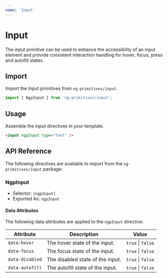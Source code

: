 ```yaml
---
name: 'Input'
---
```


# Input

The input primitive can be used to enhance the accessibility of an input element and provide consistent interaction handling for hover, focus, press and autofill states.

<docs-example name="input"></docs-example>

## Import

Import the Input primitives from `ng-primitives/input`.

```ts
import { NgpInput } from 'ng-primitives/input';
```

## Usage

Assemble the input directives in your template.

```html
<input ngpInput type="text" />
```

## API Reference

The following directives are available to import from the `ng-primitives/input` package:

### NgpInput

- Selector: `[ngpInput]`
- Exported As: `ngpInput`

#### Data Attributes

The following data attributes are applied to the `ngpInput` directive:

| Attribute       | Description                      | Value             |
| --------------- | -------------------------------- | ----------------- |
| `data-hover`    | The hover state of the input.    | `true` \| `false` |
| `data-focus`    | The focus state of the input.    | `true` \| `false` |
| `data-disabled` | The disabled state of the input. | `true` \| `false` |
| `data-autofill` | The autofill state of the input. | `true` \| `false` |
